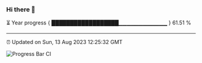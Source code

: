 ### Hi there 👋

⏳ Year progress { ██████████████████▁▁▁▁▁▁▁▁▁▁▁▁ } 61.51 %

---

⏰ Updated on Sun, 13 Aug 2023 12:25:32 GMT

![Progress Bar CI](https://github.com/liununu/liununu/workflows/Progress%20Bar%20CI/badge.svg)

